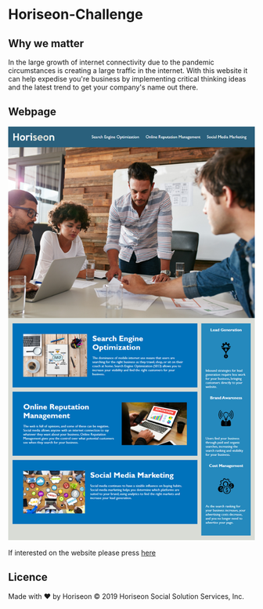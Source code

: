 # Horiseon-Challenge

## Why we matter

In the large growth of internet connectivity due to the pandemic circumstances is creating a large traffic in the internet. With this website it can help expedise you're business by implementing critical thinking ideas and the latest trend to get your company's name out there.

## Webpage

![Website image](./assets/images/Web-site-reference.png)

If interested on the website please press [here](https://mochiwaves.github.io/Horiseon-Challenge/)

## Licence 

Made with ❤️️ by Horiseon
&copy; 2019 Horiseon Social Solution Services, Inc.